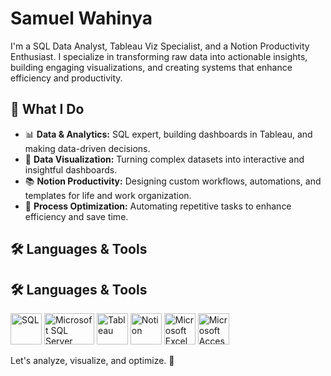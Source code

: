 # Samuel Wahinya

I'm a SQL Data Analyst, Tableau Viz Specialist, and a Notion Productivity Enthusiast. I specialize in transforming raw data into actionable insights, building engaging visualizations, and creating systems that enhance efficiency and productivity.

## 🚀 What I Do
- 📊 **Data & Analytics:** SQL expert, building dashboards in Tableau, and making data-driven decisions.
- 🎨 **Data Visualization:** Turning complex datasets into interactive and insightful dashboards.
- 📚 **Notion Productivity:** Designing custom workflows, automations, and templates for life and work organization.
- 🔄 **Process Optimization:** Automating repetitive tasks to enhance efficiency and save time.

## 🛠 Languages & Tools  

## 🛠 Languages & Tools  

<p align="left">
  <!-- SQL -->
  <img src="https://cdn.jsdelivr.net/gh/devicons/devicon@latest/icons/azuresqldatabase/azuresqldatabase-original.svg" alt="SQL" width="50" height="50" />

  <!-- Microsoft SQL Server -->
  <img src="https://cdn.jsdelivr.net/gh/devicons/devicon@latest/icons/microsoftsqlserver/microsoftsqlserver-original-wordmark.svg" alt="Microsoft SQL Server" width="80" height="50" />

  <!-- Tableau -->
  <img src="https://i.postimg.cc/CxhPmb2w/icons8-tableau-software-480.png" alt="Tableau" width="50" height="50" />

  <!-- Notion -->
  <img src="https://cdn.jsdelivr.net/gh/devicons/devicon@latest/icons/notion/notion-original.svg" alt="Notion" width="50" height="50" />

  <!-- Microsoft Excel -->
  <img src="https://i.postimg.cc/L4k3wnL5/icons8-excel-480.png" alt="Microsoft Excel" width="50" height="50" />

<!-- Microsoft Access -->
<img src="https://i.postimg.cc/g0SrS86w/icons8-microsoft-access-2019-240.png" alt="Microsoft Access" width="50" height="50" />
</p>


Let's analyze, visualize, and optimize. 🚀
